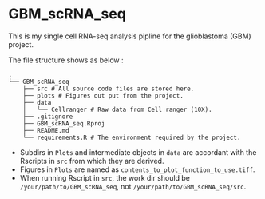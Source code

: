 # GBM_scRNA_seq

This is my single cell RNA-seq analysis pipline for the glioblastoma (GBM) project.

The file structure shows as below :

```
.
└── GBM_scRNA_seq
    ├── src # All source code files are stored here.
    ├── plots # Figures out put from the project.
    ├── data 
    │   └── Cellranger # Raw data from Cell ranger (10X).
    ├── .gitignore
    ├── GBM_scRNA_seq.Rproj
    ├── README.md
    └── requirements.R # The environment required by the project.
```

- Subdirs in `Plots` and intermediate objects in `data` are accordant with the Rscripts in `src` from 
    which they are derived.
- Figures in `Plots` are named as `contents_to_plot_function_to_use.tiff`.
- When running Rscript in `src`, the work dir should be `/your/path/to/GBM_scRNA_seq`, 
    not `/your/path/to/GBM_scRNA_seq/src`.
